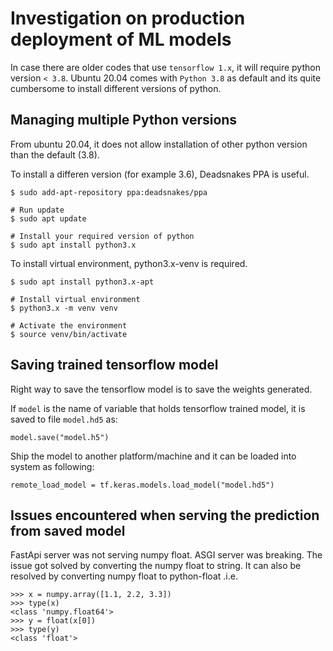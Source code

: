 # Investigation on production deployment of ML models

In case there are older codes that use `tensorflow 1.x`, it will require python version `< 3.8`. Ubuntu 20.04 comes with `Python 3.8` as default and its quite cumbersome to install different versions of python.

## Managing multiple Python versions

From ubuntu 20.04, it does not allow installation of other python version than the default (3.8).

To install a differen version (for example 3.6), Deadsnakes PPA is useful.
```
$ sudo add-apt-repository ppa:deadsnakes/ppa

# Run update
$ sudo apt update

# Install your required version of python
$ sudo apt install python3.x
```

To install virtual environment, python3.x-venv is required.
```
$ sudo apt install python3.x-apt

# Install virtual environment
$ python3.x -m venv venv

# Activate the environment
$ source venv/bin/activate
```

## Saving trained tensorflow model

Right way to save the tensorflow model is to save the weights generated.

If `model` is the name of variable that holds tensorflow trained model, it is saved to file `model.hd5` as:
```
model.save("model.h5")
```

Ship the model to another platform/machine and it can be loaded into system as following:
```
remote_load_model = tf.keras.models.load_model("model.hd5")
```

## Issues encountered when serving the prediction from saved model

FastApi server was not serving numpy float. ASGI server was breaking. The issue got solved by converting the numpy float to string. It can also be resolved by converting numpy float to python-float .i.e.
```
>>> x = numpy.array([1.1, 2.2, 3.3])
>>> type(x)
<class 'numpy.float64'>
>>> y = float(x[0])
>>> type(y)
<class 'float'>
```
